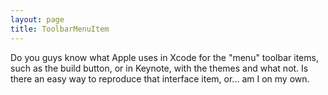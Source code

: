 ```yaml
---
layout: page
title: ToolbarMenuItem
---
```


Do you guys know what Apple uses in Xcode for the "menu" toolbar items, such as the build button, or in Keynote, with the themes and what not.  Is there an easy way to reproduce that interface item, or... am I on my own.
